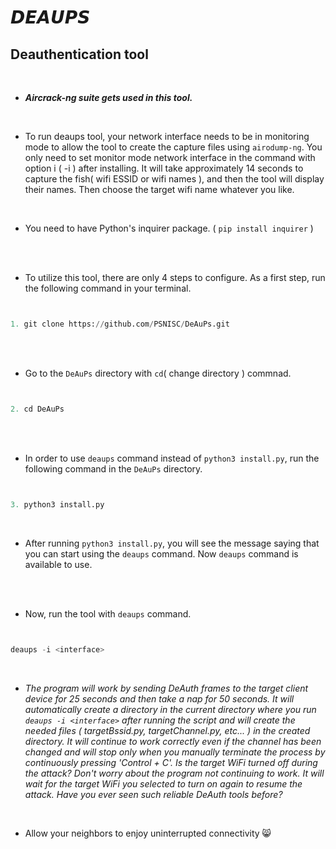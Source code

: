# 𝘿𝙀𝘼𝙐𝙋𝙎

## Deauthentication tool

<br>

- ***Aircrack-ng suite gets used in this tool.***

<br>

- To run deaups tool, your network interface needs to be in monitoring mode to allow the tool to create the capture files using `airodump-ng`. You only need to set monitor mode network interface in the command with option i ( -i ) after installing. It will take approximately 14 seconds to capture the fish( wifi ESSID or wifi names ), and then the tool will display their names. Then choose the target wifi name whatever you like.

<br>

- You need to have Python's inquirer package. ( `pip install inquirer` )

<br>

<br>

- To utilize this tool, there are only 4 steps to configure. As a first step, run the following command in your terminal.

```python


1. git clone https://github.com/PSNISC/DeAuPs.git


```

<br>

<br>


- Go to the `DeAuPs` directory with `cd`( change directory ) commnad.


```python


2. cd DeAuPs


```

<br>

<br>

- In order to use `deaups` command instead of `python3 install.py`, run the following command in the `DeAuPs` directory.

```python


3. python3 install.py


```


<br>


- After running   `python3 install.py`, you will see the message saying that you can start using the `deaups` command. Now `deaups` command is available to use.

<br>

<br>

- Now, run the tool with `deaups` command.


```python


deaups -i <interface>


```

<br>


- *The program will work by sending DeAuth frames to the target client device for 25 seconds and then take a nap for 50 seconds. It will automatically create a directory in the current directory where you run `deaups -i <interface>` after running the script and will create the needed files ( targetBssid.py, targetChannel.py, etc... ) in the created directory. It will continue to work correctly even if the channel has been changed and will stop only when you manually terminate the process by continuously pressing 'Control + C'. Is the target WiFi turned off during the attack? Don't worry about the program not continuing to work. It will wait for the target WiFi you selected to turn on again to resume the attack. Have you ever seen such reliable DeAuth tools before?*

<br>


- Allow your neighbors to enjoy uninterrupted connectivity 😸

<br>

